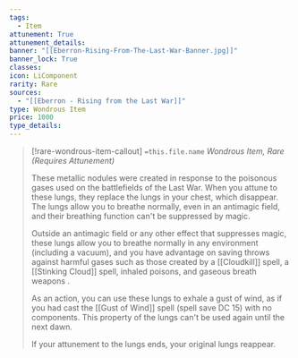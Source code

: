 ```yaml
---
tags:
  - Item
attunement: True
attunement_details: 
banner: "[[Eberron-Rising-From-The-Last-War-Banner.jpg]]"
banner_lock: True
classes:
icon: LiComponent
rarity: Rare
sources:
  - "[[Eberron - Rising from the Last War]]"
type: Wondrous Item
price: 1000
type_details: 
---
```

>[!rare-wondrous-item-callout] `=this.file.name`
>*Wondrous Item, Rare (Requires Attunement)*
>
>These metallic nodules were created in response to the poisonous gases used on the battlefields of the Last War. When you attune to these lungs, they replace the lungs in your chest, which disappear. The lungs allow you to breathe normally, even in an antimagic field, and their breathing function can't be suppressed by magic.
>
>Outside an antimagic field or any other effect that suppresses magic, these lungs allow you to breathe normally in any environment (including a vacuum), and you have advantage on saving throws against harmful gases such as those created by a [[Cloudkill]] spell, a [[Stinking Cloud]] spell, inhaled poisons, and gaseous breath weapons .
>
>As an action, you can use these lungs to exhale a gust of wind, as if you had cast the [[Gust of Wind]] spell (spell save DC 15) with no components. This property of the lungs can't be used again until the next dawn.
>
>If your attunement to the lungs ends, your original lungs reappear.
>
>
